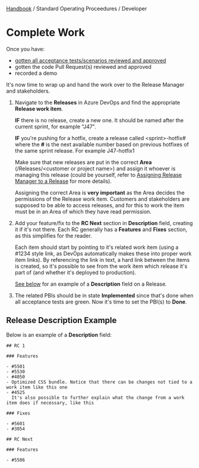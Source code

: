 [Handbook](../../README.md) / Standard Operating Proceedures / Developer

# Complete Work

Once you have:

- [gotten all acceptance tests/scenarios reviewed and approved](test-and-submit-results.md)
- gotten the code Pull Request(s) reviewed and approved
- recorded a demo

It's now time to wrap up and hand the work over to the Release Manager and stakeholders.

1. Navigate to the **Releases** in Azure DevOps and find the appropriate **Release work item**.

    **IF** there is no release, create a new one. It should be named after the current sprint, for example "J47".

    **IF** you're pushing for a hotfix, create a release called &lt;sprint&gt;-hotfix# where the **#** is the next available number based on previous hotfixes of the same sprint release. For example J47-hotfix1

    Make sure that new releases are put in the correct **Area** (/Releases/&lt;customer or project name&gt;) and assign it whoever is managing this release (could be yourself, refer to [Assigning Release Manager to a Release](../release-manager/assigning-release-manager-to-a-release.md) for more details).

    Assigning the correct Area is **very important** as the Area decides the permissions of the Release work item. Customers and stakeholders are supposed to be able to access releases, and for this to work the item must be in an Area of which they have read permission.

2. Add your feature/fix to the **RC Next** section in **Description** field, creating it if it's not there. Each RC generally has a **Features** and **Fixes** section, as this simplifies for the reader.
    
    Each item should start by pointing to it's related work item (using a #1234 style link, as DevOps automatically makes these into proper work item links). By referencing the link in text, a hard link between the items is created, so it's possible to see from the work item which release it's part of (and whether it's deployed to production).

    [See below](#release-description-example) for an example of a **Description** field on a Release.

3. The related PBIs should be in state **Implemented** since that's done when all acceptance tests are green. Now it's time to set the PBI(s) to **Done**.


## Release Description Example

Below is an example of a **Description** field:

```
## RC 1

### Features

- #5501
- #5530
- #4050
- Optimized CSS bundle. Notice that there can be changes not tied to a work item like this one
- #4525
  It's also possible to further explain what the change from a work item does if necessary, like this

### Fixes

- #5601
- #3054

## RC Next

### Features

- #5506
```